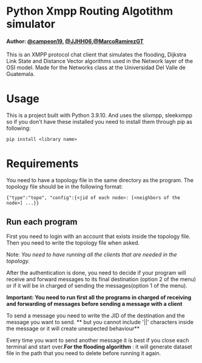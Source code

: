 # Python Xmpp Routing Algotithm simulator
#### Author: [@campeon19](https://github.com/campeon19), [@JJHH06](https://github.com/JJHH06),[@MarcoRamirezGT](https://github.com/MarcoRamirezGT)

This is an XMPP protocol chat client that simulates the flooding, Dijkstra Link State and Distance Vector algorithms used in the Network layer of the OSI model. Made for the Networks class at the Universidad Del Valle de Guatemala.

# Usage
This is a project built with Python 3.9.10. And uses the slixmpp, sleekxmpp so if you don't have these installed you need to install them through pip as following:
```
pip install <library name>
```
# Requirements
You need to have a topology file in the same directory as the program. The topology file should be in the following format:
```
{"type":"topo", "config":{<jid of each node>: [<neighbors of the node>] ...}}
```

## Run each program
First you need to login with an account that exists inside the topology file. Then you need to write the topology file when asked.  

Note: _You need to have running all the clients that are needed in the topology._

After the authentication is done, you need to decide if your program will receive and forward messages to its final destination (option 2 of the menu) or if it will be in charged of sending the messages(option 1 of the menu).  

**Important:  You need to run first all the programs in charged of receiving and forwarding of messages before sending a message with a client**

To send a message you need to write the JID of the destination and the message you want to send. ** but you cannot include '||' characters inside the message or it will create unexpected behaviour**  

Every time you want to send another message it is best if you close each terminal and start over.**For the flooding algorithm** : it will generate dataset file in the path that you need to delete before running it again.

